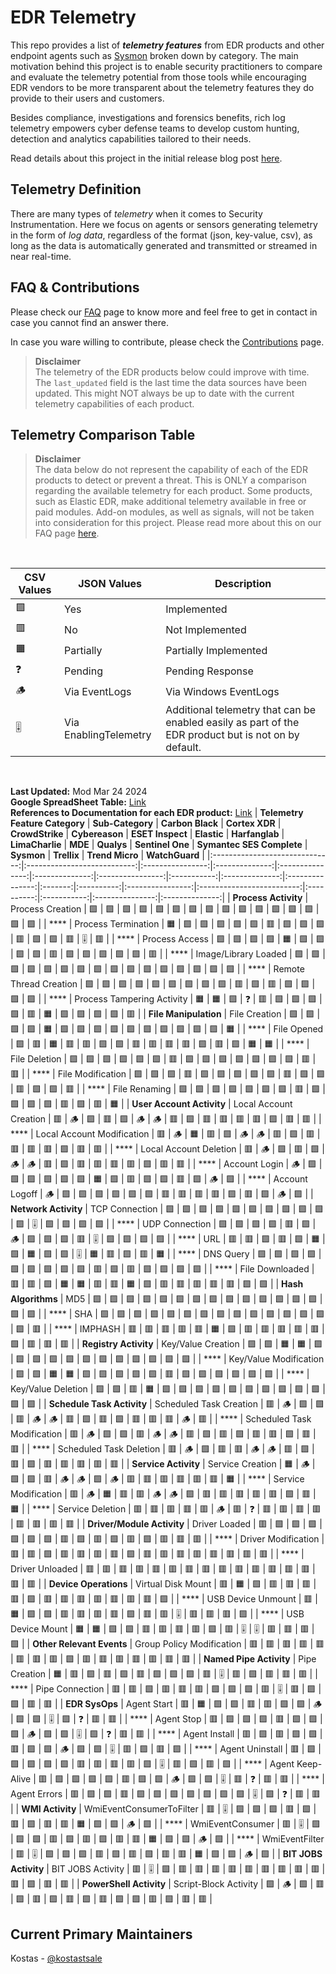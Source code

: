 # EDR Telemetry

This repo provides a list of _**telemetry features**_ from EDR products and other endpoint agents such as [Sysmon](https://learn.microsoft.com/en-us/sysinternals/downloads/sysmon) broken down by category. The main motivation behind this project is to enable security practitioners to compare and evaluate the telemetry potential from those tools while encouraging EDR vendors to be more transparent about the telemetry features they do provide to their users and customers.

Besides compliance, investigations and forensics benefits, rich log telemetry empowers cyber defense teams to develop custom hunting, detection and analytics capabilities tailored to their needs.

Read details about this project in the initial release blog post [here](https://kostas-ts.medium.com/edr-telemetry-project-a-comprehensive-comparison-d5ed1745384b). 

## Telemetry Definition
There are many types of *telemetry* when it comes to Security Instrumentation. Here we focus on agents or sensors generating telemetry in the form of *log data*, regardless of the format (json, key-value, csv), as long as the data is automatically generated and transmitted or streamed in near real-time.

## FAQ & Contributions

Please check our [FAQ](https://github.com/tsale/EDR-Telemetry/wiki/FAQ) page to know more and feel free to get in contact in case you cannot find an answer there.

In case you ware willing to contribute, please check the [Contributions](https://github.com/tsale/EDR-Telemetry/wiki#contribution-guidelines) page.

>**Disclaimer**\
The telemetry of the EDR products below could improve with time. The `last_updated` field is the last time the data sources have been updated. This might NOT always be up to date with the current telemetry capabilities of each product.
>

Telemetry Comparison Table
-----------------------------------

>**Disclaimer**\
The data below do not represent the capability of each of the EDR products to detect or prevent a threat. This is ONLY a comparison regarding the available telemetry for each product. Some products, such as Elastic EDR, make additional telemetry available in free or paid modules. Add-on modules, as well as signals, will not be taken into consideration for this project. Please read more about this on our FAQ page [here](https://github.com/tsale/EDR-Telemetry/wiki/FAQ#7-what-is-the-scope-of-the-telemetry-comparison-table-for-edr-products).

<br>

| CSV Values 	| JSON Values               	| Description
|-------	|-----------------------	|-----------------------
| 🟩     	| Yes           	        | Implemented
| 🟥     	| No       	                | Not Implemented
| 🟧     	| Partially	                | Partially Implemented
| ❓     	| Pending                	| Pending Response
| 🪵     	| Via EventLogs           	| Via Windows EventLogs
| 🎚️     	| Via EnablingTelemetry         	| Additional telemetry that can be enabled easily as part of the EDR product but is not on by default.
<br>

**Last Updated:** Mod Mar 24 2024\
**Google SpreadSheet Table:** [Link](https://docs.google.com/spreadsheets/d/1ZMFrD6F6tvPtf_8McC-kWrNBBec_6Si3NW6AoWf3Kbg/edit?usp=sharing) \
**References to Documentation for each EDR product:** [Link](https://github.com/tsale/EDR-Telemetry/wiki#product-documentation-references)
| **Telemetry Feature Category** | **Sub-Category**            | **Carbon Black** | **Cortex XDR** | **CrowdStrike** | **Cybereason** | **ESET Inspect** | **Elastic** | **Harfanglab** | **LimaCharlie** | **MDE** | **Qualys** | **Sentinel One** | **Symantec SES Complete** | **Sysmon** | **Trellix** | **Trend Micro** | **WatchGuard** |
|:------------------------------:|:---------------------------:|:----------------:|:--------------:|:---------------:|:--------------:|:----------------:|:-----------:|:--------------:|:---------------:|:-------:|:----------:|:----------------:|:-------------------------:|:----------:|:-----------:|:---------------:|:--------------:|
| **Process Activity**           | Process Creation            | 🟩               | 🟩             | 🟩              | 🟩             | 🟩               | 🟩          | 🟩             | 🟩              | 🟩      | 🟩         | 🟩               | 🟩                        | 🟩         | 🟩          | 🟩              | 🟩             |
| ****                           | Process Termination         | 🟧               | 🟩             | 🟩              | 🟩             | 🟩               | 🟩          | 🟥             | 🟩              | 🟩      | 🟩         | 🟥               | 🟩                        | 🟩         | 🟥          | 🎚️             | 🟥             |
| ****                           | Process Access              | 🟩               | 🟩             | 🟩              | 🟩             | 🟧               | 🟩          | 🟩             | 🟩              | 🟩      | 🟥         | 🟩               | 🟩                        | 🟩         | 🟩          | 🟩              | 🟥             |
| ****                           | Image/Library Loaded        | 🟩               | 🟩             | 🟩              | 🟩             | 🟩               | 🟩          | 🟩             | 🟩              | 🟩      | 🟩         | 🟩               | 🟩                        | 🟩         | 🟩          | 🟩              | 🟩             |
| ****                           | Remote Thread Creation      | 🟩               | 🟩             | 🟩              | 🟩             | 🟩               | 🟩          | 🟩             | 🟩              | 🟩      | 🟥         | 🟩               | 🟥                        | 🟩         | 🟩          | 🟩              | 🟩             |
| ****                           | Process Tampering Activity  | 🟧               | 🟧             | 🟩              | ❓              | 🟥               | 🟩          | 🟩             | 🟩              | 🟩      | 🟥         | 🟧               | 🟩                        | 🟩         | 🟩          | 🟩              | 🟥             |
| **File Manipulation**          | File Creation               | 🟩               | 🟩             | 🟩              | 🟩             | 🟧               | 🟩          | 🟩             | 🟩              | 🟩      | 🟩         | 🟩               | 🟩                        | 🟩         | 🟩          | 🟩              | 🟧             |
| ****                           | File Opened                 | 🟩               | 🟥             | 🟧              | 🟥             | 🟥               | 🟩          | 🟩             | 🟥              | 🟥      | 🟥         | 🟥               | 🟩                        | 🟥         | 🟩          | 🟧              | 🟧             |
| ****                           | File Deletion               | 🟩               | 🟩             | 🟩              | 🟩             | 🟩               | 🟩          | 🟥             | 🟩              | 🟩      | 🟩         | 🟩               | 🟩                        | 🟩         | 🟩          | 🟥              | 🟥             |
| ****                           | File Modification           | 🟩               | 🟩             | 🟩              | 🟥             | 🟩               | 🟩          | 🟩             | 🟩              | 🟩      | 🟥         | 🟩               | 🟩                        | 🟥         | 🟩          | 🟩              | 🟥             |
| ****                           | File Renaming               | 🟩               | 🟩             | 🟩              | 🟩             | 🟩               | 🟩          | 🟩             | 🟥              | 🟩      | 🟩         | 🟩               | 🟩                        | 🟥         | 🟩          | 🟥              | 🟧             |
| **User Account Activity**      | Local Account Creation      | 🟥               | 🪵             | 🟩              | 🟥             | 🟩               | 🪵          | 🪵             | 🟥              | 🟩      | 🟥         | 🟥               | 🟥                        | 🟥         | 🟩          | 🟥              | 🟥             |
| ****                           | Local Account Modification  | 🟥               | 🪵             | 🟧              | 🟥             | 🟩               | 🪵          | 🪵             | 🟥              | 🟩      | 🟥         | 🟥               | 🟥                        | 🟥         | 🟩          | 🟥              | 🟥             |
| ****                           | Local Account Deletion      | 🟥               | 🪵             | 🟩              | 🟥             | 🟩               | 🪵          | 🪵             | 🟥              | 🟩      | 🟥         | 🟥               | 🟥                        | 🟥         | 🟩          | 🟥              | 🟥             |
| ****                           | Account Login               | 🪵               | 🟩             | 🟩              | 🟩             | 🟩               | 🟩          | 🟩             | 🟧              | 🟩      | 🟥         | 🟩               | 🟩                        | 🟥         | 🟩          | 🪵              | 🟩             |
| ****                           | Account Logoff              | 🪵               | 🟩             | 🟩              | 🟩             | 🟩               | 🟩          | 🟩             | 🟥              | 🟥      | 🟥         | 🟥               | 🟩                        | 🟥         | 🟩          | 🪵              | 🟩             |
| **Network Activity**           | TCP Connection              | 🟩               | 🟩             | 🟩              | 🟩             | 🟩               | 🟩          | 🟩             | 🟩              | 🟩      | 🟩         | 🟩               | 🎚️                       | 🟩         | 🟩          | 🟩              | 🟩             |
| ****                           | UDP Connection              | 🟩               | 🟩             | 🟩              | 🟩             | 🟥               | 🟩          | 🪵             | 🟩              | 🟩      | 🟩         | 🟥               | 🎚️                       | 🟩         | 🟩          | 🟩              | 🟩             |
| ****                           | URL                         | 🟥               | 🟥             | 🟩              | 🟥             | 🟩               | 🟧          | 🟩             | 🟧              | 🟩      | 🟩         | 🎚️              | 🟧                        | 🟥         | 🟩          | 🟥              | 🟧             |
| ****                           | DNS Query                   | 🟩               | 🟩             | 🟩              | 🟩             | 🟩               | 🟩          | 🟩             | 🟩              | 🟩      | 🟥         | 🟩               | 🟥                        | 🟩         | 🟩          | 🟩              | 🟩             |
| ****                           | File Downloaded             | 🟥               | 🟥             | 🟩              | 🟧             | 🟧               | 🟥          | 🟥             | 🟧              | 🟩      | 🟥         | 🟥               | 🟥                        | 🟥         | 🟥          | 🟩              | 🟩             |
| **Hash Algorithms**            | MD5                         | 🟩               | 🟩             | 🟩              | 🟩             | 🟩               | 🟩          | 🟩             | 🟩              | 🟩      | 🟩         | 🟩               | 🟩                        | 🟩         | 🟩          | 🟩              | 🟩             |
| ****                           | SHA                         | 🟩               | 🟩             | 🟩              | 🟩             | 🟩               | 🟩          | 🟩             | 🟩              | 🟩      | 🟩         | 🟩               | 🟩                        | 🟩         | 🟩          | 🟩              | 🟥             |
| ****                           | IMPHASH                     | 🟥               | 🟥             | 🟥              | 🟥             | 🟥               | 🟧          | 🟩             | 🟥              | 🟥      | 🟥         | 🟥               | 🟥                        | 🟩         | 🟥          | 🟥              | 🟥             |
| **Registry Activity**          | Key/Value Creation          | 🟩               | 🟩             | 🟧              | 🟧             | 🟩               | 🟩          | 🟩             | 🟩              | 🟩      | 🟩         | 🟩               | 🟩                        | 🟩         | 🟩          | 🟩              | 🟩             |
| ****                           | Key/Value Modification      | 🟩               | 🟩             | 🟧              | 🟧             | 🟩               | 🟩          | 🟩             | 🟩              | 🟩      | 🟥         | 🟩               | 🟩                        | 🟩         | 🟩          | 🟩              | 🟩             |
| ****                           | Key/Value Deletion          | 🟩               | 🟩             | 🟥              | 🟧             | 🟩               | 🟩          | 🟩             | 🟩              | 🟩      | 🟩         | 🟩               | 🟩                        | 🟩         | 🟩          | 🟩              | 🟩             |
| **Schedule Task Activity**     | Scheduled Task Creation     | 🟥               | 🪵             | 🟩              | 🟩             | 🟥               | 🪵          | 🪵             | 🟥              | 🟩      | 🟥         | 🟩               | 🟥                        | 🟥         | 🟥          | 🪵              | 🟥             |
| ****                           | Scheduled Task Modification | 🟥               | 🪵             | 🟩              | 🟩             | 🟥               | 🪵          | 🪵             | 🟥              | 🟩      | 🟥         | 🟩               | 🟥                        | 🟥         | 🟩          | 🟥              | 🟥             |
| ****                           | Scheduled Task Deletion     | 🟥               | 🪵             | 🟩              | 🟥             | 🟥               | 🪵          | 🪵             | 🟥              | 🟩      | 🟥         | 🟩               | 🟥                        | 🟥         | 🟥          | 🟥              | 🟥             |
| **Service Activity**           | Service Creation            | 🟧               | 🪵             | 🟩              | 🟩             | 🟥               | 🪵          | 🪵             | 🟩              | 🪵      | 🟥         | 🟥               | 🟥                        | 🟥         | 🟥          | 🟥              | 🟧             |
| ****                           | Service Modification        | 🟥               | 🪵             | 🟧              | 🟥             | 🟥               | 🪵          | 🪵             | 🟩              | 🟥      | 🟥         | 🟥               | 🟥                        | 🟥         | 🟩          | 🟥              | 🟧             |
| ****                           | Service Deletion            | 🟥               | 🟥             | 🟥              | 🟥             | 🟥               | 🪵          | 🟥             | ❓               | 🟥      | 🟥         | 🟥               | 🟥                        | 🟥         | 🟥          | 🟥              | 🟥             |
| **Driver/Module Activity**     | Driver Loaded               | 🟥               | 🟩             | 🟩              | 🟩             | 🟩               | 🟩          | 🟩             | 🟥              | 🟩      | 🟥         | 🟩               | 🟥                        | 🟩         | 🟥          | 🟥              | 🟥             |
| ****                           | Driver Modification         | 🟥               | 🟥             | 🟩              | 🟥             | 🟥               | 🟥          | 🟥             | 🟩              | 🟥      | 🟥         | 🟥               | 🟥                        | 🟥         | 🟥          | 🟥              | 🟥             |
| ****                           | Driver Unloaded             | 🟥               | 🟥             | 🟥              | 🟥             | 🟥               | 🟥          | 🟥             | 🟥              | 🟥      | 🟥         | 🟥               | 🟥                        | 🟥         | 🟥          | 🟥              | 🟥             |
| **Device Operations**          | Virtual Disk Mount          | 🟥               | 🟧             | 🟩              | 🟥             | 🟥               | 🟥          | 🟥             | 🟩              | 🟥      | 🟥         | 🟥               | 🟥                        | 🟥         | 🟥          | 🟥              | 🟩             |
| ****                           | USB Device Unmount          | 🟥               | 🟧             | 🟩              | 🟩             | 🟥               | 🟥          | 🟥             | 🟥              | 🟩      | 🟥         | 🟥               | 🎚️                       | 🟥         | 🟥          | 🟥              | 🟩             |
| ****                           | USB Device Mount            | 🟧               | 🟧             | 🟩              | 🟩             | 🟥               | 🟥          | 🟥             | 🟥              | 🟩      | 🟥         | 🎚️              | 🎚️                       | 🟥         | 🟥          | 🟥              | 🟩             |
| **Other Relevant Events**      | Group Policy Modification   | 🟥               | 🟥             | 🟥              | 🟥             | 🟥               | 🟥          | 🟥             | 🟥              | 🟩      | 🟥         | 🟥               | 🟥                        | 🟥         | 🟥          | 🟥              | 🟥             |
| **Named Pipe Activity**        | Pipe Creation               | 🟧               | 🟥             | 🟩              | 🟥             | 🟩               | 🟥          | 🟩             | 🟩              | 🟩      | 🟥         | 🎚️              | 🟥                        | 🟩         | 🟥          | 🟥              | 🟥             |
| ****                           | Pipe Connection             | 🟥               | 🟥             | 🟩              | 🟥             | 🟥               | 🟥          | 🟩             | 🟩              | 🟩      | 🟥         | 🎚️              | 🟥                        | 🟩         | 🟩          | 🟥              | 🟥             |
| **EDR SysOps**                 | Agent Start                 | 🟥               | 🟧             | 🟩              | 🟩             | 🟥               | 🟥          | 🟩             | 🟩              | 🪵      | 🟩         | 🟩               | 🎚️                       | 🟩         | ❓           | 🟥              | 🟥             |
| ****                           | Agent Stop                  | 🟥               | 🟩             | 🟩              | 🟩             | 🟥               | 🟩          | 🟩             | 🟩              | 🪵      | 🟩         | 🟩               | 🎚️                       | 🟩         | ❓           | 🟥              | 🟥             |
| ****                           | Agent Install               | 🟥               | 🟩             | 🟥              | 🟩             | 🟩               | 🟥          | 🟩             | 🟩              | 🪵      | 🟩         | 🟩               | 🎚️                       | 🟥         | 🟩          | 🟥              | 🟩             |
| ****                           | Agent Uninstall             | 🟥               | 🟩             | 🟩              | 🟩             | 🟩               | 🟩          | 🟥             | 🟥              | 🟥      | 🟥         | 🟩               | 🎚️                       | 🟥         | 🟩          | 🟥              | 🟩             |
| ****                           | Agent Keep-Alive            | 🟥               | 🟩             | 🟩              | 🟩             | 🟩               | 🟥          | 🟩             | 🟩              | 🪵      | 🟩         | 🟩               | 🎚️                       | 🟥         | ❓           | 🟥              | 🟥             |
| ****                           | Agent Errors                | 🟥               | 🟩             | 🟩              | 🟥             | 🟩               | 🟩          | 🟩             | 🟩              | 🟩      | 🟩         | 🟩               | 🎚️                       | 🟩         | ❓           | 🟥              | 🟥             |
| **WMI Activity**               | WmiEventConsumerToFilter    | 🟥               | 🎚️            | 🟩              | 🟩             | 🟩               | 🟥          | 🟩             | 🟥              | 🟩      | 🟥         | 🟥               | 🟧                        | 🟩         | 🟩          | 🪵              | 🟩             |
| ****                           | WmiEventConsumer            | 🟥               | 🎚️            | 🟩              | 🟩             | 🟩               | 🟥          | 🟩             | 🟥              | 🟩      | 🟥         | 🟥               | 🟧                        | 🟩         | 🟩          | 🪵              | 🟩             |
| ****                           | WmiEventFilter              | 🟥               | 🎚️            | 🟩              | 🟩             | 🟩               | 🟥          | 🟩             | 🟥              | 🟩      | 🟥         | 🟥               | 🟧                        | 🟩         | 🟩          | 🪵              | 🟩             |
| **BIT JOBS Activity**          | BIT JOBS Activity           | 🟥               | 🎚️            | 🟩              | 🟥             | 🟥               | 🟥          | 🟥             | 🟥              | 🟥      | 🟥         | 🟥               | 🟥                        | 🟥         | 🟩          | 🟥              | 🟥             |
| **PowerShell Activity**        | Script-Block Activity       | 🟩               | 🪵             | 🟩              | 🟥             | 🟩               | 🟥          | 🟩             | 🟥              | 🟩      | 🟥         | 🟩               | 🟩                        | 🟥         | 🟩          | 🟥              | 🟥             |





## Current Primary Maintainers
Kostas - [@kostastsale](https://twitter.com/Kostastsale)